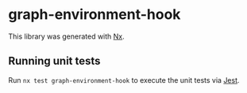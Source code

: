 # graph-environment-hook

This library was generated with [Nx](https://nx.dev).

## Running unit tests

Run `nx test graph-environment-hook` to execute the unit tests via [Jest](https://jestjs.io).
